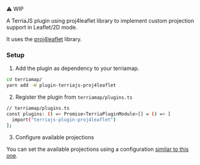 ⚠️ WIP

A TerriaJS plugin using proj4leaflet library to implement custom projection support in Leaflet/2D mode.

It uses the [proj4leaflet](https://github.com/kartena/Proj4Leaflet) library.

### Setup

1. Add the plugin as dependency to your terriamap.

```bash
cd terriamap/
yarn add -W plugin-terriajs-proj4leaflet 
```

2. Register the plugin from `terriamap/plugins.ts`

``` bash
// terriamap/plugins.ts
const plugins: () => Promise<TerriaPluginModule>[] = () => [
  import("terriajs-plugin-proj4leaflet")
];
```

3. Configure available projections 

You can set the available projections using a configuration [similar to this one](https://gist.github.com/na9da/4497a551f90a0df18734bd640ad5f9d9#file-customproj-json-L2-L22).



